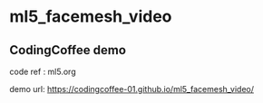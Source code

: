 # ml5_facemesh_video
##  CodingCoffee demo 
code ref : ml5.org

demo url: https://codingcoffee-01.github.io/ml5_facemesh_video/
